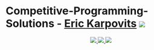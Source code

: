 # Competitive-Programming-Solutions - [Eric Karpovits](https://github.com/EricKarpovits) [![](https://cdn.rawgit.com/sindresorhus/awesome/d7305f38d29fed78fa85652e3a63e154dd8e8829/media/badge.svg)](https://github.com/EricKarpovits)

<p align="center">
  <a href="https://github.com/EricKarpovits/">
		<img src="https://img.shields.io/badge/developer-EricKarpovits-blue?style=flat-square&logo=github">
  </a> 
  <a href="https://dmoj.ca/user/ekarp/">
  	<img src="https://img.shields.io/badge/DMOJ-ekarp-yellow?style=flat-square&color=DCB200"> 
	</a>
	<img src="https://img.shields.io/badge/made%20with-C++-1f425f.svg?style=flat-square&logo=c%2B%2B">
</p>
